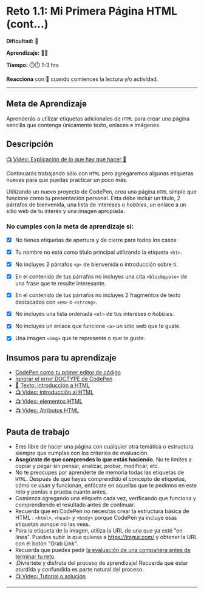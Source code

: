 # Reto 1.1: Mi Primera Página HTML (cont...)

**Dificultad:** 🌻

**Aprendizaje:** 🍯🍯

**Tiempo:** ⏱️️⏱️️ 1-3 hrs

**Reacciona** con 👀 cuando comiences la lectura y/o actividad.

---

## Meta de Aprendizaje

Aprenderás a utilizar etiquetas adicionales de `HTML` para crear una página sencilla que contenga únicamente texto, enlaces e imágenes.

## Descripción

[📺 Video: Explicación de lo que hay que hacer 🌟](https://www.loom.com/share/6e52e683796e44ce8a23e585bdba3c93?sid=ebfd426d-bbb9-4e37-9cbc-467ae73997ac)

Continuarás trabajando sólo con `HTML` pero agregaremos algunas etiquetas nuevas para que puedas practicar un poco más.

Utilizando un nuevo proyecto de CodePen, crea una página `HTML` simple que funcione como tu presentación personal. Esta debe incluir un título, 2 párrafos de bienvenida, una lista de intereses o _hobbies_, un enlace a un sitio web de tu interés y una imagen apropiada.

### No cumples con la meta de aprendizaje si:

- [x] No tienes etiquetas de apertura y de cierre para todos los casos.

- [x] Tu nombre no está como título principal utilizando la etiqueta `<h1>`.

- [x] No incluyes 2 párrafos `<p>` de bienvenida o introducción sobre ti. 

- [x] En el contenido de tus párrafos no incluyes una cita `<blockquote>` de una frase que te resulte interesante.

- [x] En el contenido de tus párrafos no incluyes 2 fragmentos de texto destacados con `<em>` o `<strong>`.

- [x] No incluyes una lista ordenada `<ol>` de tus intereses o _hobbies_.

- [x] No incluyes un enlace que funcione `<a>` un sitio web que te guste.

- [x] Una imagen `<img>` que te represente o que te guste.

## Insumos para tu aprendizaje

- [CodePen como tu primer editor de código](?lang=ES&track=DEV&skill=02_responsive&module=01_your_first_web&path=DEV/00_topics/editors_codepen_ES.md)
- [Ignorar el error DOCTYPE de CodePen](?lang=ES&track=DEV&skill=02_responsive&module=01_your_first_web&path=DEV/00_topics/editors_codepen_doctype_ES.md)
- [📄 Texto: introducción a HTML](?lang=ES&track=DEV&skill=02_responsive&module=01_your_first_web&path=DEV/00_topics/html_ES.md)
- [📺 Video: introducción al HTML](https://youtu.be/ewZ_YWbIWXI?si=FEGJuPSPf-WUh-2P)
- [📺 Video: elementos HTML](https://www.youtube.com/watch?v=vIoO52MdZFE)
- [📺 Video: Atributos HTML](https://youtu.be/_QZT7adJGIg?si=qSXHjPF2PYjJY8ow)

## Pauta de trabajo

- Eres libre de hacer una página con cualquier otra temática o estructura siempre que cumplas con los criterios de evaluación.
- **Asegúrate de que comprendes lo que estás haciendo.** No te limites a copiar y pegar sin pensar, analizar, probar, modificar, etc.
- No te preocupes por aprenderte de memoria todas las etiquetas de `HTML`. Después de que hayas comprendido el concepto de etiquetas, cómo se usan y funcionan, enfócate en aquellas que te pedimos en este reto y ponlas a prueba cuanto antes.
- Comienza agregando una etiqueta cada vez, verificando que funciona y comprendiendo el resultado antes de continuar.
- Recuerda que en CodePen no necesitas crear la estructura básica de HTML : `<html>`, `<head>` y `<body>` porque CodePen ya incluye esas etiquetas aunque no las veas.
- Para la etiqueta de la imagen, utiliza la URL de una que ya esté "en línea". Puedes subir la que quieras a https://imgur.com/ y obtener la URL con el botón "Grab Link".
- Recuerda que puedes pedir [la evaluación de una compañera antes de terminar tu reto](https://laboratoria1.gitbook.io/codigom/curriculum_model/lea_model_06_assessment.md).
- ¡Diviértete y disfruta del proceso de aprendizaje! Recuerda que estar aturdida y confundida es parte natural del proceso.
- [📺 Video: Tutorial o solución](https://www.loom.com/share/e23a5d140e53454a85db47c0c0d8f628?sid=38b96ce5-6ef2-4d31-aace-45fa355523b0)

---
